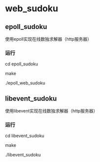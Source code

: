# web_sudoku
## epoll_sudoku
使用epoll实现在线数独求解器（http服务器）
### 运行
cd epoll_sudoku

make

./epoll_web_sudoku
## libevent_sudoku
使用libevent实现在线数独求解器（http服务器）
### 运行
cd libevent_sudoku

make

./libevent_sudoku
